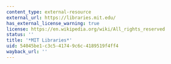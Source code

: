 ```yaml
---
content_type: external-resource
external_url: https://libraries.mit.edu/
has_external_license_warning: true
license: https://en.wikipedia.org/wiki/All_rights_reserved
status: ''
title: '*MIT Libraries*'
uid: 54045be1-c3c5-4174-9c6c-4189519f4ff4
wayback_url: ''
---
```

